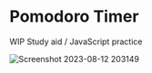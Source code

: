 # Pomodoro Timer

WIP
Study aid / JavaScript practice

![Screenshot 2023-08-12 203149](https://github.com/Tekkanologic/pomodoro-timer/assets/28997571/e34bea7f-0ea5-4bf6-95cf-af8fa6535733)
